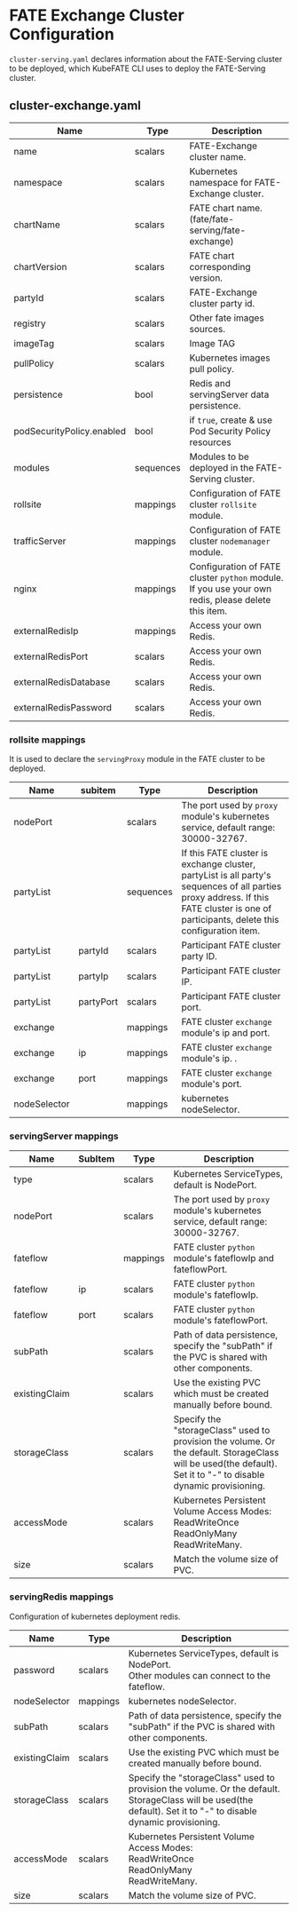 # FATE Exchange Cluster Configuration
`cluster-serving.yaml` declares information about the FATE-Serving cluster to be deployed, which KubeFATE CLI uses to deploy the FATE-Serving cluster.

## cluster-exchange.yaml
| Name                      | Type      | Description                                                                                             |
|---------------------------|-----------|---------------------------------------------------------------------------------------------------------|
| name                      | scalars   | FATE-Exchange cluster name.                                                                             |
| namespace                 | scalars   | Kubernetes namespace for FATE-Exchange cluster.                                                         |
| chartName                 | scalars   | FATE chart name. (fate/fate-serving/fate-exchange)                                                      |
| chartVersion              | scalars   | FATE chart corresponding version.                                                                       |
| partyId                   | scalars   | FATE-Exchange cluster party id.                                                                         |
| registry                  | scalars   | Other fate images sources.                                                                              |
| imageTag                  | scalars   | Image TAG                                                                                               |
| pullPolicy                | scalars   | Kubernetes images pull policy.                                                                          |
| persistence               | bool      | Redis and servingServer data persistence.                                                               |
| podSecurityPolicy.enabled | bool      | if `true`, create & use Pod Security Policy resources                                                   |
| modules                   | sequences | Modules to be deployed in the FATE-Serving cluster.                                                     |
| rollsite                  | mappings  | Configuration of FATE cluster `rollsite` module.                                                        |
| trafficServer             | mappings  | Configuration of FATE cluster `nodemanager` module.                                                     |
| nginx                     | mappings  | Configuration of FATE cluster `python` module.<br />If you use your own redis, please delete this item. |
| externalRedisIp           | mappings  | Access your own Redis.                                                                                  |
| externalRedisPort         | scalars   | Access your own Redis.                                                                                  |
| externalRedisDatabase     | scalars   | Access your own Redis.                                                                                  |
| externalRedisPassword     | scalars   | Access your own Redis.                                                                                  |

### rollsite mappings
It is used to declare the `servingProxy` module in the FATE cluster to be deployed.

| Name         | subitem   | Type      | Description                                                                                                                                                                             |
|--------------|-----------|-----------|-----------------------------------------------------------------------------------------------------------------------------------------------------------------------------------------|
| nodePort     |           | scalars   | The port used by `proxy` module's kubernetes service, default range: 30000-32767.                                                                                                       |
| partyList    |           | sequences | If this FATE cluster is exchange cluster, partyList is all party's sequences of all parties proxy address. If this FATE cluster is one of participants, delete this configuration item. |
| partyList    | partyId   | scalars   | Participant FATE cluster party ID.                                                                                                                                                      |
| partyList    | partyIp   | scalars   | Participant FATE cluster IP.                                                                                                                                                            |
| partyList    | partyPort | scalars   | Participant FATE cluster port.                                                                                                                                                          |
| exchange     |           | mappings  | FATE cluster `exchange` module's ip and port.                                                                                                                                           |
| exchange     | ip        | mappings  | FATE cluster `exchange` module's ip. .                                                                                                                                                  |
| exchange     | port      | mappings  | FATE cluster `exchange` module's port.                                                                                                                                                  |
| nodeSelector |           | mappings  | kubernetes nodeSelector.                                                                                                                                                                |

### servingServer mappings

| Name          | SubItem | Type     | Description                                                                                                                                                     |
|---------------|---------|----------|-----------------------------------------------------------------------------------------------------------------------------------------------------------------|
| type          |         | scalars  | Kubernetes ServiceTypes, default is NodePort.                                                                                                                   |
| nodePort      |         | scalars  | The port used by `proxy` module's kubernetes service, default range: 30000-32767.                                                                               |
| fateflow      |         | mappings | FATE cluster `python` module's fateflowIp and fateflowPort.                                                                                                     |
| fateflow      | ip      | scalars  | FATE cluster `python` module's fateflowIp.                                                                                                                      |
| fateflow      | port    | scalars  | FATE cluster `python` module's fateflowPort.                                                                                                                    |
| subPath       |         | scalars  | Path of data persistence, specify the "subPath" if the PVC is shared with other components.                                                                     |
| existingClaim |         | scalars  | Use the existing PVC which must be created manually before bound.                                                                                               |
| storageClass  |         | scalars  | Specify the "storageClass" used to provision the volume. Or the default. StorageClass will be used(the default). Set it to "-" to disable dynamic provisioning. |
| accessMode    |         | scalars  | Kubernetes Persistent Volume Access Modes: <br />ReadWriteOnce<br />ReadOnlyMany <br />ReadWriteMany.                                                           |
| size          |         | scalars  | Match the volume size of PVC.                                                                                                                                   |

### servingRedis mappings

Configuration of kubernetes deployment redis.

| Name          | Type     | Description                                                                                                                                                     |
|---------------|----------|-----------------------------------------------------------------------------------------------------------------------------------------------------------------|
| password      | scalars  | Kubernetes ServiceTypes, default is NodePort.<br />Other modules can connect to the fateflow.                                                                   |
| nodeSelector  | mappings | kubernetes nodeSelector.                                                                                                                                        |
| subPath       | scalars  | Path of data persistence, specify the "subPath" if the PVC is shared with other components.                                                                     |
| existingClaim | scalars  | Use the existing PVC which must be created manually before bound.                                                                                               |
| storageClass  | scalars  | Specify the "storageClass" used to provision the volume. Or the default. StorageClass will be used(the default). Set it to "-" to disable dynamic provisioning. |
| accessMode    | scalars  | Kubernetes Persistent Volume Access Modes: <br />ReadWriteOnce<br />ReadOnlyMany <br />ReadWriteMany.                                                           |
| size          | scalars  | Match the volume size of PVC.                                                                                                                                   |
